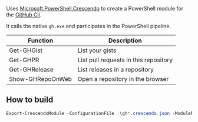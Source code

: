 Uses [Microsoft.PowerShell.Crescendo](https://github.com/PowerShell/Crescendo) to create a PowerShell module for the [GitHub Cli](https://github.com/cli/cli).

It calls the native `gh.exe` and participates in the PowerShell pipeline.

|Function|Description|
|---|---|
|Get-GHGist|List your gists
|Get-GHPR|List pull requests in this repository
|Get-GHRelease|List releases in a repository
|Show-GHRepoOnWeb|Open a repository in the browser

## How to build

```powershell
Export-CrescendoModule -ConfigurationFile .\gh*.crescendo.json -ModuleName gh.psm1 -Force; ipmo .\gh.psm1 -Force
```
